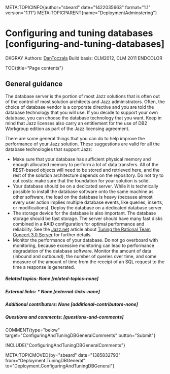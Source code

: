 META:TOPICINFO{author="sbeard" date="1422035663" format="1.1"
version="1.11"} META:TOPICPARENT{name="DeploymentAdminstering"}

# Configuring and tuning databases [configuring-and-tuning-databases]

DKGRAY Authors: [DanToczala](Main.DavidToczala) Build basis: CLM2012,
CLM 2011 ENDCOLOR

TOC{title="Page contents"}

## General guidance

The database server is the portion of most Jazz solutions that is often
out of the control of most solution architects and Jazz administrators.
Often, the choice of database vendor is a corporate directive and you
are told the database technology that you will use. If you decide to
support your own database, you can choose the database technology that
you want. Keep in mind that Jazz licenses also carry an entitlement for
the use of DB2 Workgroup edition as part of the Jazz licensing
agreement.

There are some general things that you can do to help improve the
performance of your Jazz solution. These suggestions are valid for all
the database technologies that support Jazz:

-   Make sure that your database has sufficient physical memory and
    enough allocated memory to perform a lot of data transfers. All of
    the REST-based objects will need to be stored and retrieved here,
    and the rest of the solution architecture depends on the repository.
    Do not try to cut costs: make sure that the foundation for your
    solution is solid.
-   Your database should be on a dedicated server. While it is
    technically possible to install the database software onto the same
    machine as other software, the load on the database is heavy
    (because almost every user action implies multiple database events,
    like queries, inserts, or modifications). Deploy the database on a
    dedicated database server.
-   The storage device for the database is also important. The database
    storage should be fast storage. The server should have many fast
    disks combined in a RAID configuration for optimal performance and
    reliability. See the [Jazz.net](https://jazz.net/) article about
    [Tuning the Rational Team Concert 3.0
    Server](https://jazz.net/library/article/557) for further details.
-   Monitor the performance of your database. Do not go overboard with
    monitoring, because excessive monitoring can lead to performance
    degradation of the database software. Monitor the amount of data
    (inbound and outbound), the number of queries over time, and some
    measure of the amount of time from the receipt of an SQL request to
    the time a response is generated.

##### Related topics: None [related-topics-none]

##### External links: \* None [external-links-none]

##### Additional contributors: None [additional-contributors-none]

##### Questions and comments: [questions-and-comments]

COMMENT{type="below" target="ConfiguringAndTuningDBGeneralComments"
button="Submit"}

INCLUDE{"ConfiguringAndTuningDBGeneralComments"}

META:TOPICMOVED{by="sbeard" date="1385832793"
from="Deployment.TuningDBGeneral"
to="Deployment.ConfiguringAndTuningDBGeneral"}
